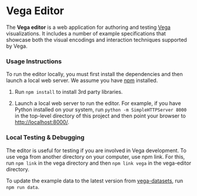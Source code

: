 # Vega Editor

The **Vega editor** is a web application for authoring and testing [Vega](http://github.com/vega/vega) visualizations. It includes a number of example specifications that showcase both the visual encodings and interaction techniques supported by Vega.

### Usage Instructions

To run the editor locally, you must first install the dependencies and then launch a local web server. We assume you have [npm](https://www.npmjs.com/) installed.

1. Run `npm install` to install 3rd party libraries.

2. Launch a local web server to run the editor. For example, if you have Python installed on your system, run `python -m SimpleHTTPServer 8000` in the top-level directory of this project and then point your browser to [http://localhost:8000/](http://localhost:8000/).

### Local Testing & Debugging

The editor is useful for testing if you are involved in Vega development. To use vega from another directory on your computer, use npm link. For this, run `npm link` in the vega directory and then `npm link vega` in the vega-editor directory.

To update the example data to the latest version from [vega-datasets]('https://github.com/vega/vega-datasets'), run `npm run data`.
